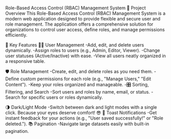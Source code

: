 Role-Based Access Control (RBAC) Management System
🌟 Project Overview
This Role-Based Access Control (RBAC) Management System is a modern web application designed to provide flexible and secure user and role management. The application offers a comprehensive solution for organizations to control user access, define roles, and manage permissions efficiently.

🚀 Key Features
🧑‍💻 User Management -Add, edit, and delete users dynamically. -Assign roles to users (e.g., Admin, Editor, Viewer). -Change user statuses (Active/Inactive) with ease. -View all users neatly organized in a responsive table.

🛡️ Role Management -Create, edit, and delete roles as you need them. -Define custom permissions for each role (e.g., "Manage Users," "Edit Content"). -Keep your roles organized and manageable. -🎛️ Sorting, Filtering, and Search -Sort users and roles by name, email, or status. -Search for specific users or roles dynamically.

🌗 Dark/Light Mode -Switch between dark and light modes with a single click. Because your eyes deserve comfort! 😎 🔔 Toast Notifications -Get instant feedback for your actions (e.g., "User saved successfully!" or "Role deleted."). 📚 Pagination -Navigate large datasets easily with built-in pagination.
